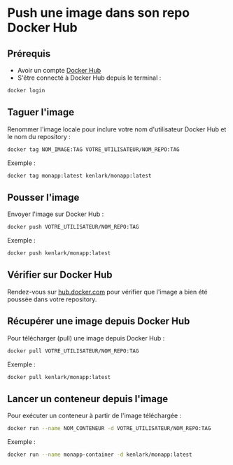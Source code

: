 # Push une image dans son repo Docker Hub

## Prérequis

- Avoir un compte [Docker Hub](https://hub.docker.com/)
- S'être connecté à Docker Hub depuis le terminal :

```zsh
docker login
```

## Taguer l'image

Renommer l'image locale pour inclure votre nom d'utilisateur Docker Hub et le nom du repository :

```zsh
docker tag NOM_IMAGE:TAG VOTRE_UTILISATEUR/NOM_REPO:TAG
```

Exemple :

```zsh
docker tag monapp:latest kenlark/monapp:latest
```

## Pousser l'image

Envoyer l'image sur Docker Hub :

```zsh
docker push VOTRE_UTILISATEUR/NOM_REPO:TAG
```

Exemple :

```zsh
docker push kenlark/monapp:latest
```

## Vérifier sur Docker Hub

Rendez-vous sur [hub.docker.com](https://hub.docker.com/) pour vérifier que l'image a bien été poussée dans votre repository.

## Récupérer une image depuis Docker Hub

Pour télécharger (pull) une image depuis Docker Hub :

```zsh
docker pull VOTRE_UTILISATEUR/NOM_REPO:TAG
```

Exemple :

```zsh
docker pull kenlark/monapp:latest
```

## Lancer un conteneur depuis l'image

Pour exécuter un conteneur à partir de l'image téléchargée :

```zsh
docker run --name NOM_CONTENEUR -d VOTRE_UTILISATEUR/NOM_REPO:TAG
```

Exemple :

```zsh
docker run --name monapp-container -d kenlark/monapp:latest
```
